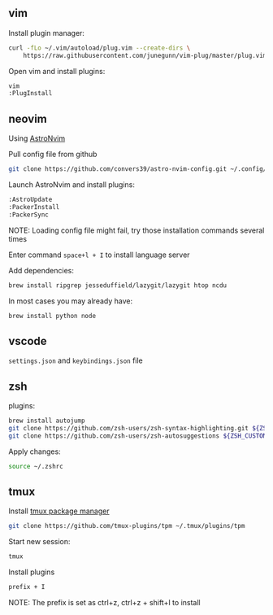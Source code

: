 ## vim

Install plugin manager:

```bash
curl -fLo ~/.vim/autoload/plug.vim --create-dirs \
    https://raw.githubusercontent.com/junegunn/vim-plug/master/plug.vim
```

Open vim and install plugins:

```bash
vim
:PlugInstall
```

## neovim

Using [AstroNvim](https://github.com/AstroNvim/AstroNvim)

Pull config file from github

```bash
git clone https://github.com/convers39/astro-nvim-config.git ~/.config/nvim/lua/user/
```

Launch AstroNvim and install plugins:

```bash
:AstroUpdate
:PackerInstall
:PackerSync
```

NOTE: Loading config file might fail, try those installation commands several times

Enter command `space+l + I` to install language server

Add dependencies:

```bash
brew install ripgrep jesseduffield/lazygit/lazygit htop ncdu
```

In most cases you may already have:

```bash
brew install python node

```

## vscode

`settings.json` and `keybindings.json` file

## zsh

plugins:

```bash
brew install autojump
git clone https://github.com/zsh-users/zsh-syntax-highlighting.git ${ZSH_CUSTOM:-~/.oh-my-zsh/custom}/plugins/zsh-syntax-highlighting
git clone https://github.com/zsh-users/zsh-autosuggestions ${ZSH_CUSTOM:-~/.oh-my-zsh/custom}/plugins/zsh-autosuggestions
```

Apply changes:

```bash
source ~/.zshrc
```

## tmux

Install [ tmux package manager ](https://github.com/tmux-plugins/tpm)

```bash
git clone https://github.com/tmux-plugins/tpm ~/.tmux/plugins/tpm
```

Start new session:

```bash
tmux
```

Install plugins

```bash
prefix + I
```

NOTE: The prefix is set as ctrl+z, ctrl+z + shift+I to install
